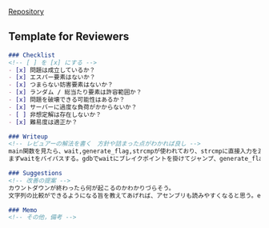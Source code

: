 [Repository](https://github.com/KosenXmasCTF/change_me)

<!-- なにか言いたいことがあれば -->

## Template for Reviewers
```md
### Checklist
<!-- [ ] を [x] にする -->
- [x] 問題は成立しているか？
- [x] エスパー要素はないか？
- [x] つまらない妨害要素はないか？
- [x] ランダム / 総当たり要素は許容範囲か？
- [x] 問題を破壊できる可能性はあるか？
- [x] サーバーに過度な負荷がかからないか？
- [ ] 非想定解は存在しないか？
- [x] 難易度は適正か？

### Writeup
<!-- レビュアーの解法を書く　方針や詰まった点がわかれば良し -->
main関数を見たら、wait,generate_flag,strcmpが使われており、strcmpに直接入力を渡していることから、generate_flagでフラグが生成されたとわかる。
まずwaitをバイパスする。gdbでwaitにブレイクポイントを掛けてジャンプ、generate_flagが終わったらvmmapでそれっぽいところにsearchmem、フラグが得られる。

### Suggestions
<!-- 改善の提案 -->
カウントダウンが終わったら何が起こるのかわかりづらそう。
文字列の比較ができるようになる旨を教えてあげれば、アセンブリも読みやすくなると思う。easyなので

### Memo
<!-- その他，備考 -->
```
